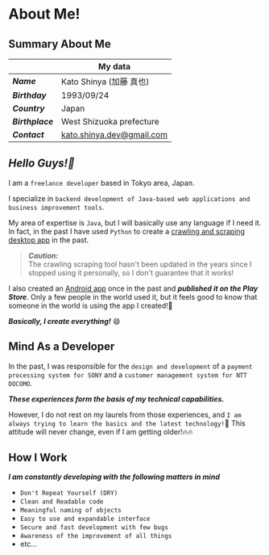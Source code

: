 # About Me!

## Summary About Me

|                  | My data                   |
| ---------------- | ------------------------- |
| **_Name_**       | Kato Shinya (加藤 真也)   |
| **_Birthday_**   | 1993/09/24                |
| **_Country_**    | Japan                     |
| **_Birthplace_** | West Shizuoka prefecture  |
| **_Contact_**    | kato.shinya.dev@gmail.com |

## **_Hello Guys!👋_**

I am a `freelance developer` based in Tokyo area, Japan.

I specialize in `backend development of Java-based web applications and business improvement tools`.

My area of expertise is `Java`, but I will basically use any language if I need it. In fact, in the past I have used `Python` to create a [crawling and scraping desktop app](https://github.com/myConsciousness/metis) in the past.

> **_Caution:_**<br>
> The crawling scraping tool hasn't been updated in the years since I stopped using it personally, so I don't guarantee that it works!

I also created an [Android app](https://github.com/myConsciousness/duovoc) once in the past and **_published it on the Play Store_**. Only a few people in the world used it, but it feels good to know that someone in the world is using the app I created!🌱

**_Basically, I create everything!_** 😄

## Mind As a Developer

In the past, I was responsible for the `design and development` of a `payment processing system for SONY` and a `customer management system for NTT DOCOMO`.

**_These experiences form the basis of my technical capabilities._**

However, I do not rest on my laurels from those experiences, and `I am always trying to learn the basics and the latest technology!`💪 This attitude will never change, even if I am getting older!🔥🔥

## How I Work

**_I am constantly developing with the following matters in mind_**

- `Don't Repeat Yourself (DRY)`
- `Clean and Readable code`
- `Meaningful naming of objects`
- `Easy to use and expandable interface`
- `Secure and fast development with few bugs`
- `Awareness of the improvement of all things`
- etc...

